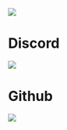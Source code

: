 <img src="https://readme-typing-svg.herokuapp.com?color=808080&lines=UwU">

# Discord

<a href="https://discord.com/users/804712098625486848"><img src="https://discord.c99.nl/widget/theme-2/804712098625486848.png"></a>

# Github

<a href="https://github.com/hcs1219"><img src="https://github-readme-stats.vercel.app/api/top-langs?username=hcs1219&layout=compact"></a>


